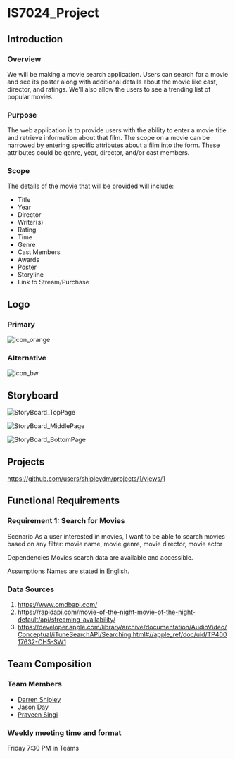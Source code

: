 # IS7024_Project
## Introduction
### Overview
We will be making a movie search application. Users can search for a movie and see its poster along with additional details about the movie like cast, director, and ratings. We'll also allow the users to see a trending list of popular movies.  

### Purpose
The web application is to provide users with the ability to enter a movie title and retrieve information about that film. The scope on a movie can be narrowed by entering specific attributes about a film into the form. These attributes could be genre, year, director, and/or cast members.  

### Scope
The details of the movie that will be provided will include:
- Title
- Year
- Director
- Writer(s)
- Rating
- Time
- Genre
- Cast Members
- Awards
- Poster
- Storyline
- Link to Stream/Purchase  

## Logo
### Primary  
![icon_orange](https://user-images.githubusercontent.com/51447959/196820576-432a932f-0646-426a-b126-324a00ec499f.png "Primary Application Logo")  

### Alternative  
![icon_bw](https://user-images.githubusercontent.com/51447959/196820597-9dfebd06-b8f7-45a7-b945-fbaad20bfcad.png  "Secondary Application Logo")  


## Storyboard
![StoryBoard_TopPage](https://user-images.githubusercontent.com/101297146/196309202-df4e5b28-0472-43cf-ab5c-5123df275699.png)

![StoryBoard_MiddlePage](https://user-images.githubusercontent.com/101297146/196309044-de21b5bb-b9de-4bde-b26a-4f7b250df362.png)

![StoryBoard_BottomPage](https://user-images.githubusercontent.com/101297146/196309068-1e3f4b75-d83a-47c0-9f62-c52f3b07c521.png)

## Projects
https://github.com/users/shipleydm/projects/1/views/1

## Functional Requirements
### Requirement 1: Search for Movies
Scenario
As a user interested in movies, I want to be able to search movies based on any filter: movie name, movie genre, movie director, movie actor

Dependencies
Movies search data are available and accessible.

Assumptions
Names are stated in English.

### Data Sources
 1) https://www.omdbapi.com/
 2) https://rapidapi.com/movie-of-the-night-movie-of-the-night-default/api/streaming-availability/
 3) https://developer.apple.com/library/archive/documentation/AudioVideo/Conceptual/iTuneSearchAPI/Searching.html#//apple_ref/doc/uid/TP40017632-CH5-SW1

## Team Composition
### Team Members
- [Darren Shipley](https://github.com/shipleydm)
- [Jason Day](https://github.com/jasonjday)
- [Praveen Singi](https://github.com/praveensingi)

### Weekly meeting time and format 
Friday 7:30 PM in Teams

